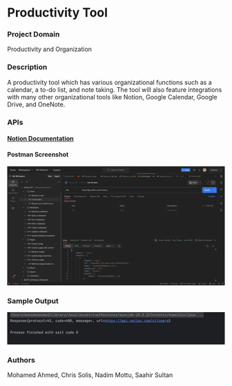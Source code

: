 # Productivity Tool
### Project Domain
Productivity and Organization
### Description
A productivity tool which has various organizational functions such as a calendar, a to-do list, and note taking. The tool will also feature integrations with many other organizational tools like Notion, Google Calendar, Google Drive, and OneNote.
### APIs
#### [Notion Documentation](https://developers.notion.com/)
#### Postman Screenshot
![postmansspng](./postmanss.png)
### Sample Output
![sampleoutput.png](sampleoutput.png)
### Authors
Mohamed Ahmed, Chris Solis, Nadim Mottu, Saahir Sultan